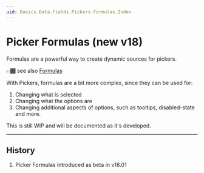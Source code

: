 ```yaml
---
uid: Basics.Data.Fields.Pickers.Formulas.Index
---
```

# Picker Formulas (new v18)

Formulas are a powerful way to create dynamic sources for pickers.

👉🏾 see also [Formulas](xref:Basics.Edit.Formulas.Index)

With Pickers, formulas are a bit more complex, since they can be used for:

1. Changing what is selected
1. Changing what the options are
1. Changing additional aspects of options, such as tooltips, disabled-state and more.

This is still WIP and will be documented as it's developed.

---

## History

1. Picker Formulas introduced as beta in v18.01
